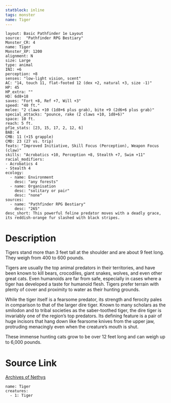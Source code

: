 ```yaml
---
statblock: inline
tags: monster
name: Tiger
---
```

```statblock
layout: Basic Pathfinder 1e Layout
source:  "Pathfinder RPG Bestiary"
Monster_CR: 4
name: Tiger
Monster_XP: 1200
alignment: N
size: Large
type: animal
INI: +6
perception: +8
senses: "low-light vision, scent"
AC: "14, touch 11, flat-footed 12 (dex +2, natural +3, size -1)"
HP: 45
HP_extra: ""
HD: 6d8+18
saves: "Fort +8, Ref +7, Will +3"
speed: "40 ft."
melee: "2 claws +10 (1d8+6 plus grab), bite +9 (2d6+6 plus grab)"
special_attacks: "pounce, rake (2 claws +10, 1d8+6)"
space: 10 ft.
reach: 5 ft.
pf1e_stats: [23, 15, 17, 2, 12, 6]
BAB: 4
CMB: 11 (+15 grapple)
CMD: 23 (27 vs. trip)
feats: "Improved Initiative, Skill Focus (Perception), Weapon Focus (claw)"
skills: "Acrobatics +10, Perception +8, Stealth +7, Swim +11"
racial_modifiers:
- Acrobatics 4
- Stealth 4
ecology:
  - name: Environment
    desc: "any forests"
  - name: Organisation
    desc: "solitary or pair"
    desc: "none"
sources:
  - name: "Pathfinder RPG Bestiary"
    desc: "265"
desc_short: This powerful feline predator moves with a deadly grace, its reddish-orange fur slashed with black stripes.
```
# Description
Tigers stand more than 3 feet tall at the shoulder and are about 9 feet long. They weigh from 400 to 600 pounds.

Tigers are usually the top animal predators in their territories, and have been known to kill bears, crocodiles, giant snakes, wolves, and even other great cats. Even humanoids are far from safe, especially in cases where a tiger has developed a taste for humanoid flesh. Tigers prefer terrain with plenty of cover and proximity to water as their hunting grounds.

While the tiger itself is a fearsome predator, its strength and ferocity pales in comparison to that of the larger dire tiger. Known to many scholars as the smilodon and to tribal societies as the saber-toothed tiger, the dire tiger is invariably one of the region’s top predators. Its defining feature is a pair of huge incisors that hang down like fearsome knives from the upper jaw, protruding menacingly even when the creature’s mouth is shut.

These immense hunting cats grow to be over 12 feet long and can weigh up to 6,000 pounds.
# Source Link
[Archives of Nethys](https://aonprd.com/MonsterDisplay.aspx?ItemName=Tiger)
```encounter-table
name: Tiger
creatures:
  - 1: Tiger
```
